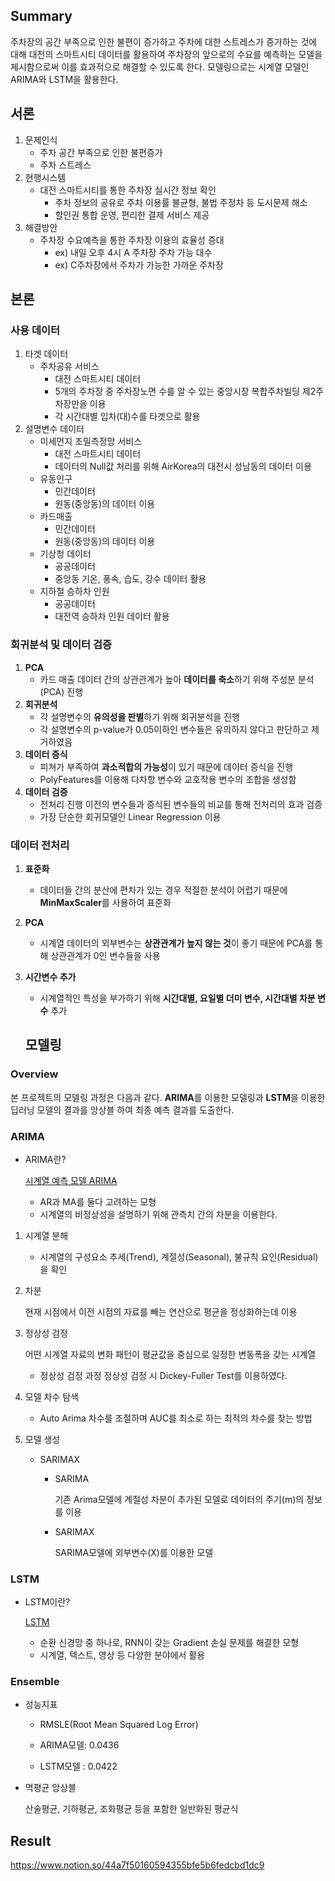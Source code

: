 ## Summary

주차장의 공간 부족으로 인한 불편이 증가하고 주차에 대한 스트레스가 증가하는 것에 대해 대전의 스마트시티 데이터를 활용하여 주차장의 앞으로의 수요를 예측하는 모델을 제시함으로써 이를 효과적으로 해결할 수 있도록 한다. 모델링으로는 시계열 모델인 ARIMA와 LSTM을 활용한다.

## 서론

1. 문제인식
    - 주차 공간 부족으로 인한 불편증가
    - 주차 스트레스
2. 현행시스템
    - 대전 스마트시티를 통한 주차장 실시간 정보 확인
        - 주차 정보의 공유로 주차 이용률 불균형, 불법 주정차 등 도시문제 해소
        - 할인권 통합 운영, 편리한 결제 서비스 제공
3. 해결방안
    - 주차장 수요예측을 통한 주차장 이용의 효율성 증대
        - ex) 내일 오후 4시 A 주차장 주차 가능 대수
        - ex) C주차장에서 주차가 가능한 가까운 주차장
        
## 본론

### 사용 데이터

1. 타겟 데이터
    - 주차공유 서비스
        - 대전 스마트시티 데이터
        - 5개의 주차장 중 주차장노면 수를 알 수 있는 중앙시장 복합주차빌딩 제2주차장만을 이용
        - 각 시간대별 입차(대)수를 타겟으로 활용
2. 설명변수 데이터
    - 미세먼지 조밀측정망 서비스
        - 대전 스마트시티 데이터
        - 데이터의 Null값 처리를 위해 AirKorea의 대전시 성남동의 데이터 이용
    - 유동인구
        - 민간데이터
        - 원동(중앙동)의 데이터 이용
    - 카드매출
        - 민간데이터
        - 원동(중앙동)의 데이터 이용
    - 기상청 데이터
        - 공공데이터
        - 중앙동 기온, 풍속, 습도, 강수 데이터 활용
    - 지하철 승하차 인원
        - 공공데이터
        - 대전역 승하차 인원 데이터 활용
        

### 회귀분석 및 데이터 검증

1. **PCA**
    - 카드 매출 데이터 간의 상관관계가 높아 **데이터를 축소**하기 위해 주성분 분석(PCA) 진행
2. **회귀분석**
    - 각 설명변수의 **유의성을 판별**하기 위해 회귀분석을 진행
    - 각 설명변수의 p-value가 0.05이하인 변수들은 유의하지 않다고 판단하고 제거하였음
3. **데이터 증식**
    - 피쳐가 부족하여 **과소적합의 가능성**이 있기 때문에 데이터 증식을 진행
    - PolyFeatures를 이용해 다차항 변수와 교호작용 변수의 조합을 생성함
4. **데이터 검증**
    - 전처리 진행 이전의 변수들과 증식된 변수들의 비교를 통해 전처리의 효과 검증
    - 가장 단순한 회귀모델인 Linear Regression 이용

### 데이터 전처리

1. **표준화**
    - 데이터들 간의 분산에 편차가 있는 경우 적절한 분석이 어렵기 때문에 **MinMaxScaler**를 사용하여 표준화
2. **PCA**
    - 시계열 데이터의 외부변수는 **상관관계가 높지 않는 것**이 좋기 때문에 PCA를 통해 상관관계가 0인 변수들을 사용
3. **시간변수 추가**
    - 시계열적인 특성을 부가하기 위해 **시간대별, 요일별 더미 변수, 시간대별 차분 변수** 추가
    
    ## 모델링

### Overview

본 프로젝트의 모델링 과정은 다음과 같다.
**ARIMA**를 이용한 모델링과 **LSTM**을 이용한 딥러닝 모델의 결과를 앙상블 하여 최종 예측 결과를 도출한다.

### ARIMA

- ARIMA란?
    
    [시계열 예측 모델 ARIMA](https://www.notion.so/ARIMA-c0e4648f81ab4eb0a28f1d075c2c487f)
    
    - AR과 MA를 둘다 고려하는 모형
    - 시계열의 비정상성을 설명하기 위해 관측치 간의 차분을 이용한다.
1. 시계열 분해
    - 시계열의 구성요소 추세(Trend), 계절성(Seasonal), 불규칙 요인(Residual)을 확인
    
2. 차분
    
    현재 시점에서 이전 시점의 자료를 빼는 연산으로 평균을 정상화하는데 이용
        
3. 정상성 검정
    
    어떤 시계열 자료의 변화 패턴이 평균값을 중심으로 일정한 변동폭을 갖는 시계열
    
    - 정상성 검정 과정
        정상성 검정 시 Dickey-Fuller Test를 이용하였다.
        
4. 모델 차수 탐색
    - Auto Arima
        차수를 조절하며 AUC를 최소로 하는 최적의 차수를 찾는 방법
        
5. 모델 생성
    - SARIMAX
        - SARIMA
            
            기존 Arima모델에 계절성 차분이 추가된 모델로 데이터의 주기(m)의 정보를 이용
            
        - SARIMAX
            
            SARIMA모델에 외부변수(X)를 이용한 모델
            

### LSTM

- LSTM이란?
    
    [LSTM](https://www.notion.so/LSTM-7574d37cab0f4cecac673ed88704d610)
    
    - 순환 신경망 중 하나로, RNN이 갖는 Gradient 손실 문제를 해결한 모형
    - 시계열, 텍스트, 영상 등 다양한 분야에서 활용

### Ensemble

- 성능지표
    - RMSLE(Root Mean Squared Log Error)
        
    - ARIMA모델: 0.0436
    - LSTM모델  : 0.0422
- 멱평균 앙상블
    
    산술평균, 기하평균, 조화평균 등을 포함한 일반화된 평균식
    

## Result

https://www.notion.so/44a7f50160594355bfe5b6fedcbd1dc9
